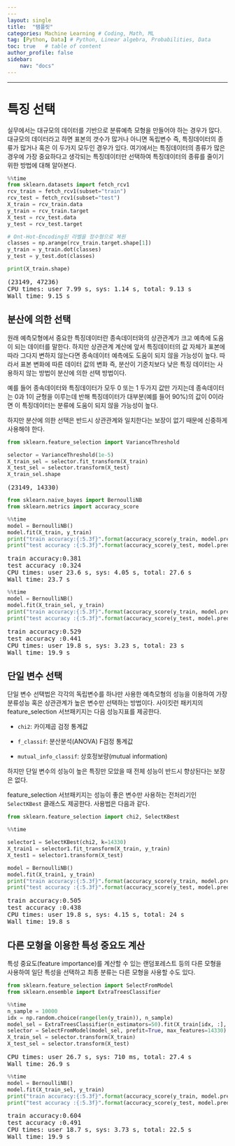 ```yaml
---
---
layout: single
title:  "탬플릿"
categories: Machine Learning # Coding, Math, ML
tag: [Python, Data] # Python, Linear algebra, Probabilities, Data
toc: true   # table of content
author_profile: false
sidebar:
    nav: "docs"
---
```


---

<head>
  <style>
    table.dataframe {
      white-space: normal;
      width: 100%;
      height: 240px;
      display: block;
      overflow: auto;
      font-family: Arial, sans-serif;
      font-size: 0.9rem;
      line-height: 20px;
      text-align: center;
      border: 0px !important;
    }

    table.dataframe th {
      text-align: center;
      font-weight: bold;
      padding: 8px;
    }

    table.dataframe td {
      text-align: center;
      padding: 8px;
    }

    table.dataframe tr:hover {
      background: #b8d1f3; 
    }

    .output_prompt {
      overflow: auto;
      font-size: 0.9rem;
      line-height: 1.45;
      border-radius: 0.3rem;
      -webkit-overflow-scrolling: touch;
      padding: 0.8rem;
      margin-top: 0;
      margin-bottom: 15px;
      font: 1rem Consolas, "Liberation Mono", Menlo, Courier, monospace;
      color: $code-text-color;
      border: solid 1px $border-color;
      border-radius: 0.3rem;
      word-break: normal;
      white-space: pre;
    }

  .dataframe tbody tr th:only-of-type {
      vertical-align: middle;
  }

  .dataframe tbody tr th {
      vertical-align: top;
  }

  .dataframe thead th {
      text-align: center !important;
      padding: 8px;
  }

  .page__content p {
      margin: 0 0 0px !important;
  }

  .page__content p > strong {
    font-size: 0.8rem !important;
  }

  </style>
</head>


# 특징 선택


실무에서는 대규모의 데이터를 기반으로 분류예측 모형을 만들어야 하는 경우가 많다. 대규모의 데이터라고 하면 표본의 갯수가 많거나 아니면 독립변수 즉, 특징데이터의 종류가 많거나 혹은 이 두가지 모두인 경우가 있다. 여기에서는 특징데이터의 종류가 많은 경우에 가장 중요하다고 생각되는 특징데이터만 선택하여 특징데이터의 종류를 줄이기 위한 방법에 대해 알아본다.



```python
%%time
from sklearn.datasets import fetch_rcv1
rcv_train = fetch_rcv1(subset="train")
rcv_test = fetch_rcv1(subset="test")
X_train = rcv_train.data
y_train = rcv_train.target
X_test = rcv_test.data
y_test = rcv_test.target

# Ont-Hot-Encoding된 라벨을 정수형으로 복원
classes = np.arange(rcv_train.target.shape[1])
y_train = y_train.dot(classes)
y_test = y_test.dot(classes)

print(X_train.shape)
```

<pre>
(23149, 47236)
CPU times: user 7.99 s, sys: 1.14 s, total: 9.13 s
Wall time: 9.15 s
</pre>
## 분산에 의한 선택


원래 예측모형에서 중요한 특징데이터란 종속데이터와의 상관관계가 크고 예측에 도움이 되는 데이터를 말한다. 하지만 상관관계 계산에 앞서 특징데이터의 값 자체가 표본에 따라 그다지 변하지 않는다면 종속데이터 예측에도 도움이 되지 않을 가능성이 높다. 따라서 표본 변화에 따른 데이터 값의 변화 즉, 분산이 기준치보다 낮은 특징 데이터는 사용하지 않는 방법이 분산에 의한 선택 방법이다.

예를 들어 종속데이터와 특징데이터가 모두 0 또는 1 두가지 값만 가지는데 종속데이터는 0과 1이 균형을 이루는데 반해 특징데이터가 대부분(예를 들어 90%)의 값이 0이라면 이 특징데이터는 분류에 도움이 되지 않을 가능성이 높다.



하지만 분산에 의한 선택은 반드시 상관관계와 일치한다는 보장이 없기 때문에 신중하게 사용해야 한다.



```python
from sklearn.feature_selection import VarianceThreshold

selector = VarianceThreshold(1e-5)
X_train_sel = selector.fit_transform(X_train)
X_test_sel = selector.transform(X_test)
X_train_sel.shape
```

<pre>
(23149, 14330)
</pre>

```python
from sklearn.naive_bayes import BernoulliNB
from sklearn.metrics import accuracy_score
```


```python
%%time
model = BernoulliNB()
model.fit(X_train, y_train)
print("train accuracy:{:5.3f}".format(accuracy_score(y_train, model.predict(X_train))))
print("test accuracy :{:5.3f}".format(accuracy_score(y_test, model.predict(X_test))))
```

<pre>
train accuracy:0.381
test accuracy :0.324
CPU times: user 23.6 s, sys: 4.05 s, total: 27.6 s
Wall time: 23.7 s
</pre>

```python
%%time
model = BernoulliNB()
model.fit(X_train_sel, y_train)
print("train accuracy:{:5.3f}".format(accuracy_score(y_train, model.predict(X_train_sel))))
print("test accuracy :{:5.3f}".format(accuracy_score(y_test, model.predict(X_test_sel))))
```

<pre>
train accuracy:0.529
test accuracy :0.441
CPU times: user 19.8 s, sys: 3.23 s, total: 23 s
Wall time: 19.9 s
</pre>
## 단일 변수 선택


단일 변수 선택법은 각각의 독립변수를 하나만 사용한 예측모형의 성능을 이용하여 가장 분류성능 혹은 상관관계가 높은 변수만 선택하는 방법이다. 사이킷런 패키지의 feature_selection 서브패키지는 다음 성능지표를 제공한다.



* `chi2`: 카이제곱 검정 통계값

* `f_classif`: 분산분석(ANOVA) F검정 통계값

* `mutual_info_classif`: 상호정보량(mutual information)



하지만 단일 변수의 성능이 높은 특징만 모았을 때 전체 성능이 반드시 향상된다는 보장은 없다.



feature_selection 서브패키지는 성능이 좋은 변수만 사용하는 전처리기인 `SelectKBest` 클래스도 제공한다. 사용법은 다음과 같다.



```python
from sklearn.feature_selection import chi2, SelectKBest
```


```python
%%time

selector1 = SelectKBest(chi2, k=14330)
X_train1 = selector1.fit_transform(X_train, y_train)
X_test1 = selector1.transform(X_test)

model = BernoulliNB()
model.fit(X_train1, y_train)
print("train accuracy:{:5.3f}".format(accuracy_score(y_train, model.predict(X_train1))))
print("test accuracy :{:5.3f}".format(accuracy_score(y_test, model.predict(X_test1))))
```

<pre>
train accuracy:0.505
test accuracy :0.438
CPU times: user 19.8 s, sys: 4.15 s, total: 24 s
Wall time: 19.8 s
</pre>
## 다른 모형을 이용한 특성 중요도 계산


특성 중요도(feature importance)를 계산할 수 있는 랜덤포레스트 등의 다른 모형을 사용하여 일단 특성을 선택하고 최종 분류는 다른 모형을 사용할 수도 있다.



```python
from sklearn.feature_selection import SelectFromModel
from sklearn.ensemble import ExtraTreesClassifier
```


```python
%%time
n_sample = 10000
idx = np.random.choice(range(len(y_train)), n_sample)
model_sel = ExtraTreesClassifier(n_estimators=50).fit(X_train[idx, :], y_train[idx])
selector = SelectFromModel(model_sel, prefit=True, max_features=14330)
X_train_sel = selector.transform(X_train)
X_test_sel = selector.transform(X_test)
```

<pre>
CPU times: user 26.7 s, sys: 710 ms, total: 27.4 s
Wall time: 26.9 s
</pre>

```python
%%time
model = BernoulliNB()
model.fit(X_train_sel, y_train)
print("train accuracy:{:5.3f}".format(accuracy_score(y_train, model.predict(X_train_sel))))
print("test accuracy :{:5.3f}".format(accuracy_score(y_test, model.predict(X_test_sel))))
```

<pre>
train accuracy:0.604
test accuracy :0.491
CPU times: user 18.7 s, sys: 3.73 s, total: 22.5 s
Wall time: 19.9 s
</pre>
